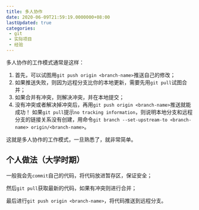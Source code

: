 ```yaml
---
title: 多人协作
date: 2020-06-09T21:59:19.0000000+08:00
lastUpdated: true
categories:
 - git
 - 实际项目
 - 经验
---
```


多人协作的工作模式通常是这样：
1.  首先，可以试图用`git push origin <branch-name>`推送自己的修改；
2.  如果推送失败，则因为远程分支比你的本地更新，需要先用`git pull`试图合并；
3.  如果合并有冲突，则解决冲突，并在本地提交；
4.  没有冲突或者解决掉冲突后，再用`git push origin <branch-name>`推送就能成功！
如果`git pull`提示`no tracking information`，则说明本地分支和远程分支的链接关系没有创建，用命令`git branch --set-upstream-to <branch-name> origin/<branch-name>`。

这就是多人协作的工作模式，一旦熟悉了，就非常简单。

## 个人做法（大学时期）

一般我会先`commit`自己的代码，将代码放进暂存区，保证安全；

然后`git pull`获取最新的代码，如果有冲突则进行合并；

最后进行`git push origin <branch-name>`，将代码推送到远程分支。

